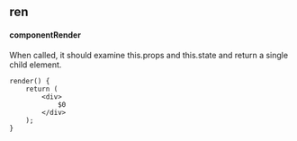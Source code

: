 ## ren
#### componentRender
When called, it should examine this.props and this.state and return a single child element.
```
render() {
	return (
		<div>
			$0
		</div>
	);
}
```